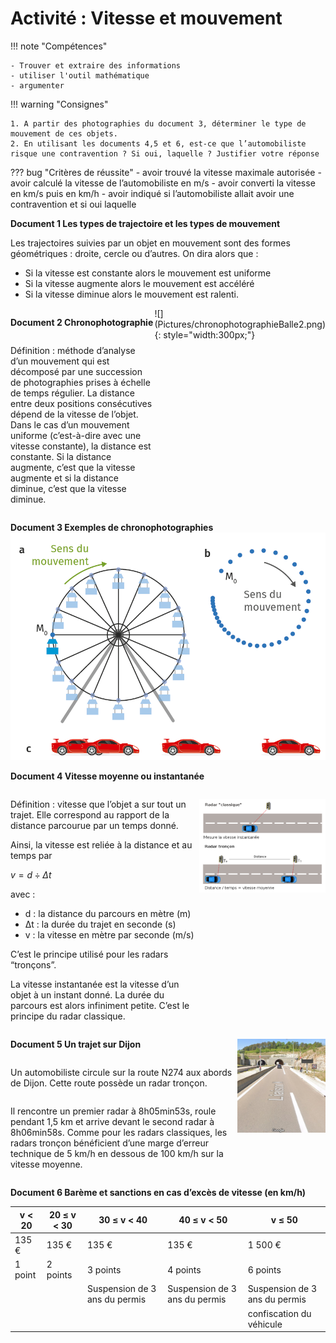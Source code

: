 # Activité : Vitesse et mouvement

!!! note "Compétences"

    - Trouver et extraire des informations 
    - utiliser l'outil mathématique
    - argumenter

!!! warning "Consignes"

    1. A partir des photographies du document 3, déterminer le type de mouvement de ces objets.
    2. En utilisant les documents 4,5 et 6, est-ce que l’automobiliste risque une contravention ? Si oui, laquelle ? Justifier votre réponse
    
??? bug "Critères de réussite"
    - avoir trouvé la vitesse maximale autorisée
    - avoir calculé la vitesse de l’automobiliste en m/s
    - avoir converti la vitesse en km/s puis en km/h
    - avoir indiqué si l’automobiliste allait avoir une contravention et si oui laquelle

**Document 1 Les types de trajectoire et les types de mouvement**

Les trajectoires suivies par un objet en mouvement sont des formes géométriques : droite, cercle ou d’autres.
On dira alors que :

- Si la vitesse est constante alors le mouvement est uniforme
- Si la vitesse augmente alors le mouvement est accéléré
- Si la vitesse diminue alors le mouvement est ralenti.



<div markdown style="display:flex; flex-direction:row;">

<div markdown style="display:flex; flex-direction:column;">

**Document 2 Chronophotographie**

Définition : méthode d’analyse d’un mouvement qui est décomposé par une succession de photographies prises à échelle de temps régulier. La distance entre deux positions consécutives dépend de la vitesse de l’objet. Dans le cas d’un mouvement uniforme (c’est-à-dire avec une vitesse constante), la distance est constante. Si la distance augmente, c’est que la vitesse augmente et si la distance diminue, c’est que la vitesse diminue.

</div>
![](Pictures/chronophotographieBalle2.png){: style="width:300px;"}

</div>


**Document 3 Exemples de chronophotographies**
![](Pictures/chronophotographiesexemples.png)




**Document 4 Vitesse moyenne ou instantanée**
<div markdown style="display:flex; flex-direction:row;">

<div markdown  style="flex: 3 1 0; flex-direction:column;">

Définition : vitesse que l’objet a sur tout un trajet. Elle correspond au rapport de la distance parcourue par un temps donné.

Ainsi, la vitesse est reliée à la distance et au temps par 


$v= d \div Δt$

avec :

- d : la distance du parcours en mètre (m)
- Δt : la durée du trajet en seconde (s)
- v : la vitesse en mètre par seconde (m/s)

C’est le principe utilisé pour les radars “tronçons”.


La vitesse instantanée est la vitesse d’un objet à un instant donné. La durée du parcours est alors infiniment petite. C’est le principe du radar classique.
</div>

<div markdown style="flex: 2 1 0; flex-direction:column;">

![](Pictures/schemaRadarVitesse.png)


</div>
</div>



<div markdown style="display:flex; flex-direction:row;">

<div markdown style="display:flex; flex-direction:column;">

**Document 5 Un trajet sur Dijon**

Un automobiliste circule sur la route N274 aux abords de Dijon. Cette route possède un radar tronçon.


Il rencontre un premier radar à 8h05min53s, roule pendant 1,5 km et arrive devant le second radar à 8h06min58s.
Comme pour les radars classiques, les radars tronçon bénéficient d’une marge d’erreur technique de 5 km/h en dessous de 100 km/h sur la vitesse moyenne.

</div>

![](Pictures/photoN274.png)

</div>


**Document 6 Barème et sanctions en cas d’excès de vitesse (en km/h)**


| v	< 20 | 20 ≤ v < 30 | 30 ≤ v < 40 | 40 ≤ v < 50 | v ≤ 50 |
|-----------|---------------|---------------------------------|---------------------------------|---------------------------------|
| 135 € | 135 € | 135 € | 135 € | 1 500 € |
| 1 point | 2 points | 3 points | 4 points | 6 points |
| | | Suspension de 3 ans du permis | Suspension de 3 ans du permis | Suspension de 3 ans du permis |
| | | | | confiscation du véhicule |


